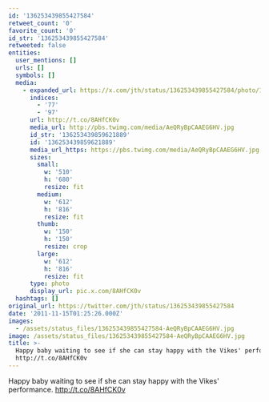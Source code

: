 ```yaml
---
id: '136253439855427584'
retweet_count: '0'
favorite_count: '0'
id_str: '136253439855427584'
retweeted: false
entities:
  user_mentions: []
  urls: []
  symbols: []
  media:
    - expanded_url: https://x.com/jth/status/136253439855427584/photo/1
      indices:
        - '77'
        - '97'
      url: http://t.co/8AHfCK0v
      media_url: http://pbs.twimg.com/media/AeQRyBpCAAEG6HV.jpg
      id_str: '136253439859621889'
      id: '136253439859621889'
      media_url_https: https://pbs.twimg.com/media/AeQRyBpCAAEG6HV.jpg
      sizes:
        small:
          w: '510'
          h: '680'
          resize: fit
        medium:
          w: '612'
          h: '816'
          resize: fit
        thumb:
          w: '150'
          h: '150'
          resize: crop
        large:
          w: '612'
          h: '816'
          resize: fit
      type: photo
      display_url: pic.x.com/8AHfCK0v
  hashtags: []
original_url: https://twitter.com/jth/status/136253439855427584
date: '2011-11-15T01:25:26.000Z'
images:
  - /assets/status_files/136253439855427584-AeQRyBpCAAEG6HV.jpg
image: /assets/status_files/136253439855427584-AeQRyBpCAAEG6HV.jpg
title: >-
  Happy baby waiting to see if she can stay happy with the Vikes' performance.
  http://t.co/8AHfCK0v
---
```


Happy baby waiting to see if she can stay happy with the Vikes' performance. http://t.co/8AHfCK0v